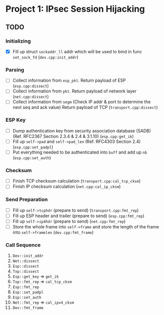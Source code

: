 # Project 1: IPsec Session Hijacking

## TODO

### Initializing

- [x] Fill up struct `sockaddr_ll` addr which will be used to bind in func `set_sock_fd` (`dev.cpp:init_addr`)

### Parsing

- [ ] Collect information from `esp_pkt`. Return payload of ESP (`esp.cpp:dissect`)
- [ ] Collect information from `pkt`. Return payload of network layer (`net.cpp:dissect`)
- [ ] Collect information from `segm` (Check IP addr & port to determine the next seq and ack value) Return payload of TCP (`transport.cpp:dissect`)

### ESP Key

- [ ] Dump authentication key from security association database (SADB) (Ref. RFC2367 Section 2.3.4 & 2.4 & 3.1.10) (`esp.cpp:get_ik`)
- [ ] Fill up `self->pad` and `self->pad_len` (Ref. RFC4303 Section 2.4) (`esp.cpp:set_padpl`)
- [ ] Put everything needed to be authenticated into `buff` and add up `nb` (`esp.cpp:set_auth`)

### Checksum

- [ ] Finish TCP checksum calculation (`transport.cpp:cal_tcp_cksm`)
- [ ] Finish IP checksum calculation (`net.cpp:cal_ip_cksm`)

### Send Preparation

- [ ] Fill up `self->tcphdr` (prepare to send) (`transport.cpp:fmt_rep`)
- [ ] Fill up ESP header and trailer (prepare to send) (`esp.cpp:fmt_rep`)
- [ ] Fill up `self->ip4hdr` (prepare to send) (`net.cpp:fmt_rep`)
- [ ] Store the whole frame into `self->frame` and store the length of the frame into `self->framelen` (`dev.cpp:fmt_frame`)

### Call Sequence

1. `Dev::init_addr`
2. `Net::dissect`
3. `Esp::dissect`
4. `Txp::dissect`
5. `Esp::get_key` => `get_ik`
6. `Txp::fmt_rep` => `cal_tcp_cksm`
7. `Esp::fmt_rep`
8. `Esp::set_padpl`
9. `Esp::set_auth`
10. `Net::fmt_rep` => `cal_ipv4_cksm`
11. `Dev::fmt_frame`
